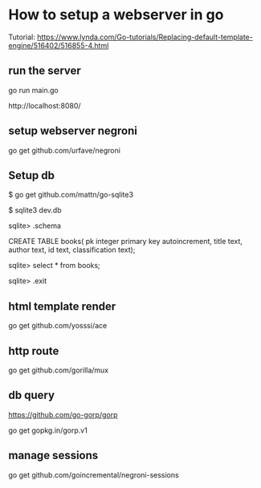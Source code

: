 # How to setup a webserver in go

Tutorial: https://www.lynda.com/Go-tutorials/Replacing-default-template-engine/516402/516855-4.html

## run the server

go run main.go

http://localhost:8080/

## setup webserver negroni

go get github.com/urfave/negroni

## Setup db

$ go get github.com/mattn/go-sqlite3

$ sqlite3 dev.db

sqlite> .schema

CREATE TABLE books(
pk integer primary key autoincrement,
title text,
author text,
id text,
classification text);

sqlite> select * from books;

sqlite> .exit

## html template render

go get github.com/yosssi/ace

## http route

go get github.com/gorilla/mux

## db query

https://github.com/go-gorp/gorp

go get gopkg.in/gorp.v1

## manage sessions

go get github.com/goincremental/negroni-sessions
